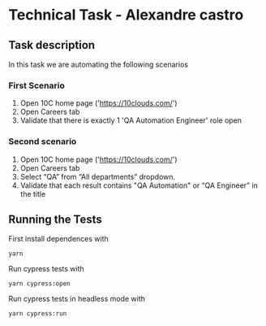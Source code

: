# Technical Task - Alexandre castro

## Task description

In this task we are automating the following scenarios

### First Scenario

1. Open 10C home page ('https://10clouds.com/')
2. Open Careers tab
3. Validate that there is exactly 1 'QA Automation Engineer' role open

### Second scenario

1. Open 10C home page ('https://10clouds.com/')
2. Open Careers tab
3. Select “QA” from “All departments” dropdown.
4. Validate that each result contains "QA Automation" or “QA Engineer” in the title

## Running the Tests

First install dependences with 

```
yarn
```

Run cypress tests with 

```
yarn cypress:open
```

Run cypress tests in headless mode with 

```
yarn cypress:run
```